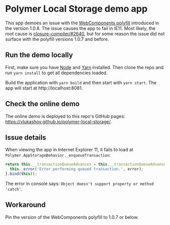 # Polymer Local Storage demo app

This app demoes an issue with the [WebComponents polyfill](https://github.com/webcomponents/webcomponentsjs/) introduced in the version 1.0.8. The issue causes the app to fail in IE11. Most likely, the root cause is [closure-compiler/#2640](https://github.com/google/closure-compiler/issues/2640), but for some reason the issue did not surface with the polyfill versions 1.0.7 and before.

## Run the demo locally

First, make sure you have [Node](https://nodejs.org/) and [Yarn](https://yarnpkg.com/) installed. Then clone the repo and run `yarn install` to get all dependencies loaded.

Build the application with `yarn build` and then start with `yarn start`. The app will start at http://localhost:8081.

## Check the online demo

The online demo is deployed to this repo's GitHub pages: https://vlukashov.github.io/polymer-local-storage/.

## Issue details

When viewing the app in Internet Explorer 11, it fails to load at `Polymer.AppStorageBehavior._enqueueTransaction`:
```javascript
return this.__transactionQueueAdvances = this.__transactionQueueAdvances.then(transaction).catch(function (error) {
  this._error('Error performing queued transaction.', error);
}.bind(this));
```

The error in console says: `Object doesn't support property or method 'catch'`.


## Workaround

Pin the version of the WebComponents polyfill to 1.0.7 or below.

